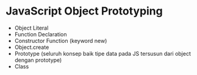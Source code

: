# JavaScript Object Prototyping

* Object Literal
* Function Declaration
* Constructor Function (keyword new)
* Object.create
* Prototype (seluruh konsep baik tipe data pada JS tersusun dari object dengan prototype)
* Class